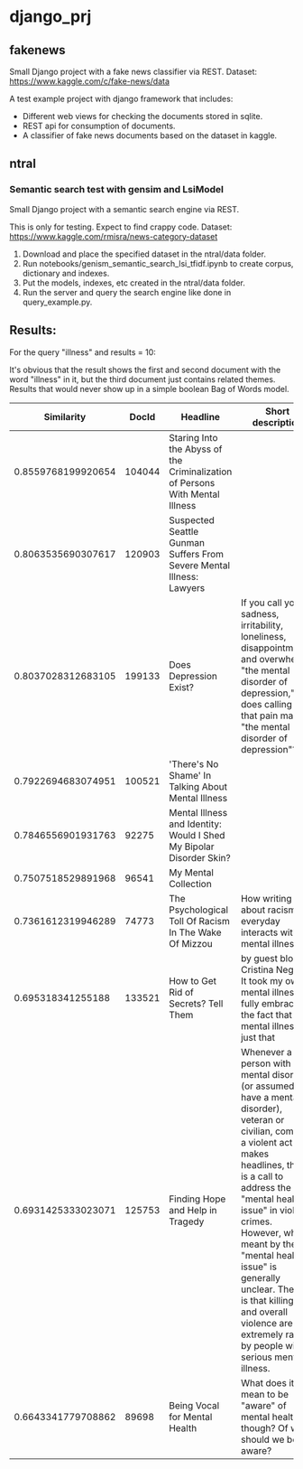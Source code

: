 # django_prj

## fakenews

Small Django project with a fake news classifier via REST.
Dataset: https://www.kaggle.com/c/fake-news/data

A test example project with django framework that includes:
* Different web views for checking the documents stored in sqlite.
* REST api for consumption of documents.
* A classifier of fake news documents based on the dataset in kaggle.


## ntral

### Semantic search test with gensim and LsiModel

Small Django project with a semantic search engine via REST.

This is only for testing. Expect to find crappy code.
Dataset: https://www.kaggle.com/rmisra/news-category-dataset

1. Download and place the specified dataset in the ntral/data folder.
2. Run notebooks/genism_semantic_search_lsi_tfidf.ipynb to create corpus, dictionary and indexes.
3. Put the models, indexes, etc created in the ntral/data folder.
4. Run the server and query the search engine like done in query_example.py.

## Results:

For the query "illness" and results = 10:

It's obvious that the result shows the first and second document with the word "illness" in it, but the third document just contains related themes. Results that would never show up in a simple boolean Bag of Words model.

| Similarity    | DocId   | Headline  | Short description |
| ------------- |---------|-----------|-------------------|
| 0.8559768199920654 | 104044 | Staring Into the Abyss of the Criminalization of Persons With Mental Illness |  |
| 0.8063535690307617 | 120903 | Suspected Seattle Gunman Suffers From Severe Mental Illness: Lawyers |  |
| 0.8037028312683105 | 199133 | Does Depression Exist? | If you call your sadness, irritability, loneliness, disappointments, and overwhelm "the mental disorder of depression," does calling all that pain make it "the mental disorder of depression"? |
| 0.7922694683074951 | 100521 | 'There's No Shame' In Talking About Mental Illness |  |
| 0.7846556901931763 | 92275 | Mental Illness and Identity: Would I Shed My Bipolar Disorder Skin? |  |
| 0.7507518529891968 | 96541 | My Mental Collection |  |
| 0.7361612319946289 | 74773 | The Psychological Toll Of Racism In The Wake Of Mizzou | How writing about racism everyday interacts with my mental illness. |
| 0.695318341255188 | 133521 | How to Get Rid of Secrets? Tell Them | by guest blogger Cristina Negrón It took my own mental illness to fully embrace the fact that mental illness is just that |
| 0.6931425333023071 | 125753 | Finding Hope and Help in Tragedy | Whenever a person with a mental disorder (or assumed to have a mental disorder), veteran or civilian, commits a violent act that makes headlines, there is a call to address the "mental health issue" in violent crimes. However, what is meant by the "mental health issue" is generally unclear. The fact is that killings and overall violence are extremely rare by people with serious mental illness. |
| 0.6643341779708862 | 89698 | Being Vocal for Mental Health | What does it mean to be "aware" of mental health though? Of what should we be aware? |
